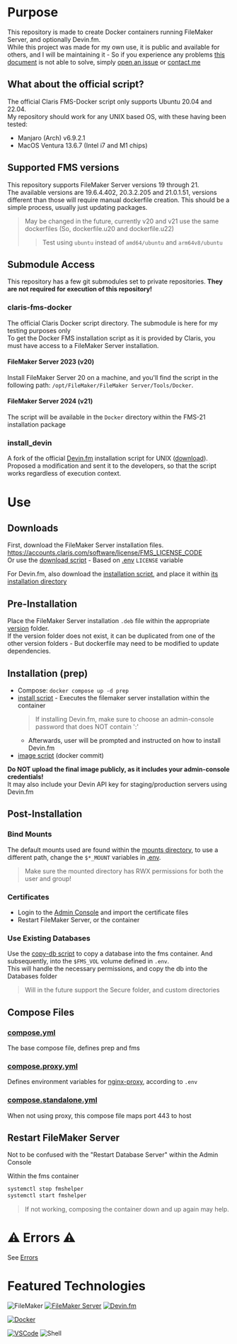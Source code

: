 # Purpose
This repository is made to create Docker containers running FileMaker Server, and optionally Devin.fm.<br>
While this project was made for my own use, it is public and available for others, and I will be maintaining it - So if you experience any problems [this document](./docs/errors.md) is not able to solve, simply [open an issue](https://github.com/DeanAyalon/fms-docker/issues/new) or [contact me](mailto:dev@deanayalon.com)

## What about the official script?
The official Claris FMS-Docker script only supports Ubuntu 20.04 and 22.04.<br>
My repository should work for any UNIX based OS, with these having been tested:
- Manjaro (Arch) v6.9.2.1
- MacOS Ventura 13.6.7 (Intel i7 and M1 chips)

## Supported FMS versions
This repository supports FileMaker Server versions 19 through 21.<br>
The available versions are 19.6.4.402, 20.3.2.205 and 21.0.1.51, versions different than those will require manual dockerfile creation. This should be a simple process, usually just updating packages.

> May be changed in the future, currently v20 and v21 use the same dockerfiles (So, dockerfile.u20 and dockerfile.u22)
> > Test using `ubuntu` instead of `amd64/ubuntu` and `arm64v8/ubuntu`

## Submodule Access
This repository has a few git submodules set to private repositories. **They are not required for execution of this repository!** 

### claris-fms-docker
The official Claris Docker script directory. The submodule is here for my testing purposes only<br>
To get the Docker FMS installation script as it is provided by Claris, you must have access to a FileMaker Server installation.

#### FileMaker Server 2023 (v20)
Install FileMaker Server 20 on a machine, and you'll find the script in the following path: `/opt/FileMaker/FileMaker Server/Tools/Docker`.

#### FileMaker Server 2024 (v21)
The script will be available in the `Docker` directory within the FMS-21 installation package

### install_devin
A fork of the official [Devin.fm](https://devin.fm) installation script for UNIX ([download](https://download.devin.fm/downloads/server/latest/install_devin_unix.zip)).<br>
Proposed a modification and sent it to the developers, so that the script works regardless of execution context.

# Use
## Downloads
First, download the FileMaker Server installation files.<br>
https://accounts.claris.com/software/license/FMS_LICENSE_CODE <br>
Or use the [download script](.versions/download.sh) - Based on [.env](.env) `LICENSE` variable

For Devin.fm, also download the [installation script](https://download.devin.fm/downloads/server/latest/instlal_devin_unix.zip), and place it within [its installation directory](./prep/installations/devin/)

## Pre-Installation
Place the FileMaker Server installation `.deb` file within the appropriate [version](./prep/versions/) folder.<br>
If the version folder does not exist, it can be duplicated from one of the other version folders - But dockerfile may need to be modified to update dependencies.

## Installation (prep)
- Compose: `docker compose up -d prep`
- [install script](./prep/install.sh) - Executes the filemaker server installation within the container
  > If installing Devin.fm, make sure to choose an admin-console password that does NOT contain ':'
    - Afterwards, user will be prompted and instructed on how to install Devin.fm
- [image script](./prep/image.sh) (docker commit)

**Do NOT upload the final image publicly, as it includes your admin-console credentials!**<br>
It may also include your Devin API key for staging/production servers using Devin.fm

## Post-Installation
### Bind Mounts
The default mounts used are found within the [mounts directory](./mounts/), to use a different path, change the `$*_MOUNT` variables in [.env](./.env).<br>
> Make sure the mounted directory has RWX permissions for both the user and group!

### Certificates
- Login to the [Admin Console](https://localhost/admin-console) and import the certificate files
- Restart FileMaker Server, or the container

### Use Existing Databases
Use the [copy-db script](./scripts/copy-db.sh) to copy a database into the fms container. And subsequently, into the `$FMS_VOL` volume defined in `.env`.<br>
This will handle the necessary permissions, and copy the db into the Databases folder

> Will in the future support the Secure folder, and custom directories

## Compose Files
### [compose.yml](./compose.yml)
The base compose file, defines prep and fms

### [compose.proxy.yml](./compose.proxy.yml)
Defines environment variables for [nginx-proxy](https://github.com/nginx-proxy/nginx-proxy), according to `.env`

### [compose.standalone.yml](./compose.standalone.yml)
When not using proxy, this compose file maps port 443 to host

## Restart FileMaker Server
Not to be confused with the "Restart Database Server" within the Admin Console

Within the fms container
```sh
systemctl stop fmshelper
systemctl start fmshelper
```

> If not working, composing the container down and up again may help.

# ⚠️ Errors ⚠️
See [Errors](./docs/errors.md)

# Featured Technologies 
![FileMaker](https://img.shields.io/badge/claris-filemaker-black.svg?style=for-the-badge&logo=claris&logoColor=white)
[![FileMaker Server](https://img.shields.io/badge/claris-FileMaker_Server-black.svg?style=for-the-badge&logo=claris&logoColor=white)](https://www.credly.com/earner/earned/badge/bbdd64a9-b1e0-48ac-9ab0-bbfb4d737204) 
[![Devin.fm](https://custom-icon-badges.demolab.com/badge/devin.fm-120e6d.svg?style=for-the-badge&logo=devin.fm)](https://devin.fm)

[![Docker](https://img.shields.io/badge/docker-%230db7ed.svg?style=for-the-badge&logo=docker&logoColor=white)](https://github.com/DeanAyalon/verdaccio/pkgs/container/verdaccio)

[![VSCode](https://img.shields.io/badge/vscode-white.svg?style=for-the-badge&logo=visual-studio-code&logoColor=007ACC)](https://github.com/DeanAyalon)
![Shell](https://img.shields.io/badge/shell-%23121011.svg?style=for-the-badge&logo=gnu-bash&logoColor=white)